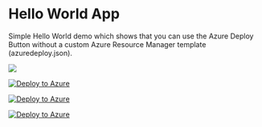 Hello World App
====================
Simple Hello World demo which shows that you can use the Azure Deploy Button without a custom Azure Resource Manager template (azuredeploy.json).

<a href="https://azuredeploy.net/" target="_blank"><img src="http://azuredeploy.net/deploybutton.png"/></a>


[![Deploy to Azure](http://azuredeploy.net/deploybutton.png)](https://azuredeploy.net/)

[![Deploy to Azure](https://azuredeploy.net/deploybutton.svg)](https://deploy.azure.com/)


[![Deploy to Azure](https://azuredeploy.net/deploybutton.svg)](https://deploy.azure.com/?repository=https://github.com/shrimpy/ArmParamterTemplateTest?ptmpl=https://raw.githubusercontent.com/shrimpy/ArmParamterTemplateTest/master/parameters.azuredeploy.json)
